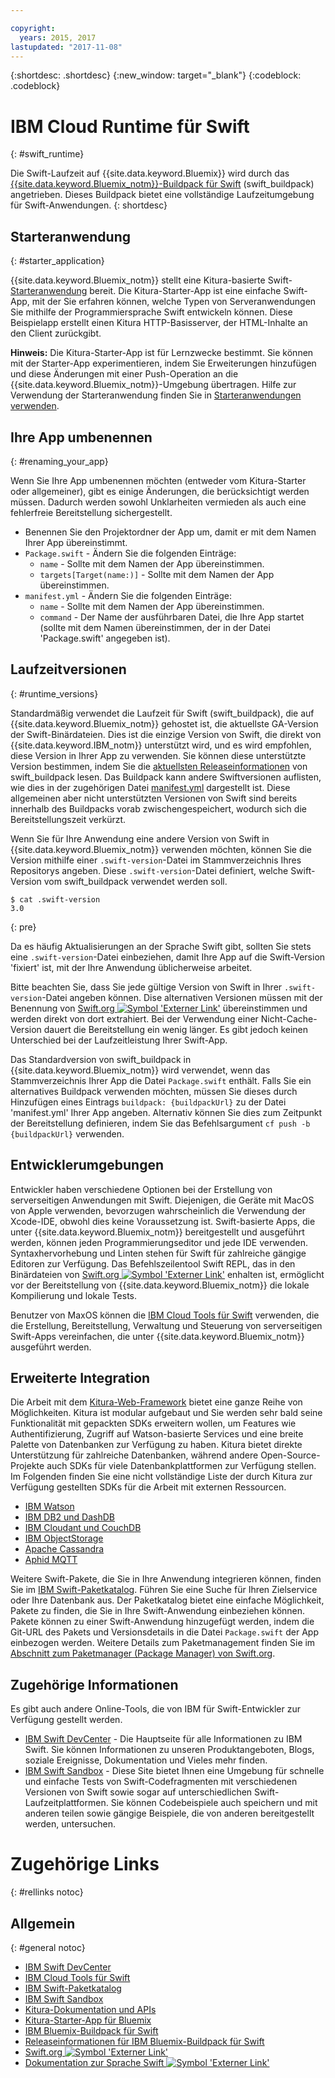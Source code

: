 ```yaml
---

copyright:
  years: 2015, 2017
lastupdated: "2017-11-08"
---
```


{:shortdesc: .shortdesc}
{:new_window: target="_blank"}
{:codeblock: .codeblock}

# IBM Cloud Runtime für Swift
{: #swift_runtime}

Die Swift-Laufzeit auf {{site.data.keyword.Bluemix}} wird durch das [{{site.data.keyword.Bluemix_notm}}-Buildpack für Swift](https://github.com/IBM-Swift/swift-buildpack) (swift_buildpack) angetrieben.
Dieses Buildpack bietet eine vollständige Laufzeitumgebung für Swift-Anwendungen.
{: shortdesc}

## Starteranwendung
{: #starter_application}

{{site.data.keyword.Bluemix_notm}} stellt eine Kitura-basierte Swift-[Starteranwendung](https://github.com/IBM-Bluemix/Kitura-Starter) bereit. Die Kitura-Starter-App ist eine einfache Swift-App, mit der Sie erfahren können, welche Typen von Serveranwendungen Sie mithilfe der Programmiersprache Swift entwickeln können. Diese Beispielapp erstellt einen Kitura HTTP-Basisserver, der HTML-Inhalte an den Client zurückgibt.

**Hinweis:** Die Kitura-Starter-App ist für Lernzwecke bestimmt. Sie können mit der Starter-App experimentieren, indem Sie Erweiterungen hinzufügen und diese Änderungen mit einer Push-Operation an die {{site.data.keyword.Bluemix_notm}}-Umgebung übertragen. Hilfe zur Verwendung der Starteranwendung finden Sie in [Starteranwendungen verwenden](../../cfapps/starter_app_usage.html).

## Ihre App umbenennen
{: #renaming_your_app}

Wenn Sie Ihre App umbenennen möchten (entweder vom Kitura-Starter oder allgemeiner), gibt es einige Änderungen, die berücksichtigt werden müssen. Dadurch werden sowohl Unklarheiten vermieden als auch eine fehlerfreie Bereitstellung sichergestellt.

- Benennen Sie den Projektordner der App um, damit er mit dem Namen Ihrer App übereinstimmt.
- `Package.swift` - Ändern Sie die folgenden Einträge:
    - `name` - Sollte mit dem Namen der App übereinstimmen.
    - `targets[Target(name:)]` - Sollte mit dem Namen der App übereinstimmen.
- `manifest.yml` - Ändern Sie die folgenden Einträge:
    - `name` - Sollte mit dem Namen der App übereinstimmen.
    - `command` - Der Name der ausführbaren Datei, die Ihre App startet (sollte mit dem Namen übereinstimmen, der in der Datei 'Package.swift' angegeben ist).

## Laufzeitversionen
{: #runtime_versions}

Standardmäßig verwendet die Laufzeit für Swift (swift_buildpack), die auf {{site.data.keyword.Bluemix_notm}} gehostet ist, die aktuellste GA-Version der Swift-Binärdateien. Dies ist die einzige Version von Swift, die direkt von {{site.data.keyword.IBM_notm}} unterstützt wird, und es wird empfohlen, diese Version in Ihrer App zu verwenden. Sie können diese unterstützte Version bestimmen, indem Sie die [aktuellsten Releaseinformationen](https://github.com/IBM-Swift/swift-buildpack/releases) von swift_buildpack lesen. Das Buildpack kann andere Swiftversionen auflisten, wie dies in der zugehörigen Datei [manifest.yml](https://github.com/IBM-Swift/swift-buildpack/blob/master/manifest.yml) dargestellt ist. Diese allgemeinen aber nicht unterstützten Versionen von Swift sind bereits innerhalb des Buildpacks vorab zwischengespeichert, wodurch sich die Bereitstellungszeit verkürzt.

Wenn Sie für Ihre Anwendung eine andere Version von Swift in {{site.data.keyword.Bluemix_notm}} verwenden möchten, können Sie die Version mithilfe einer `.swift-version`-Datei im Stammverzeichnis Ihres Repositorys angeben. Diese `.swift-version`-Datei definiert, welche Swift-Version vom swift_buildpack verwendet werden soll.

```
$ cat .swift-version
3.0
```
{: pre}

Da es häufig Aktualisierungen an der Sprache Swift gibt, sollten Sie stets eine `.swift-version`-Datei einbeziehen, damit Ihre App auf die Swift-Version 'fixiert' ist, mit der Ihre Anwendung üblicherweise arbeitet.

Bitte beachten Sie, dass Sie jede gültige Version von Swift in Ihrer `.swift-version`-Datei angeben können. Dise alternativen Versionen müssen mit der Benennung von [Swift.org ![Symbol 'Externer Link'](../../icons/launch-glyph.svg "Symbol 'Externer Link'")](https://swift.org/download/) übereinstimmen und werden direkt von dort extrahiert. Bei der Verwendung einer Nicht-Cache-Version dauert die Bereitstellung ein wenig länger. Es gibt jedoch keinen Unterschied bei der Laufzeitleistung Ihrer Swift-App.

Das Standardversion von swift_buildpack in {{site.data.keyword.Bluemix_notm}} wird verwendet, wenn das Stammverzeichnis Ihrer App die Datei `Package.swift` enthält.  Falls Sie ein alternatives Buildpack verwenden möchten, müssen Sie dieses durch Hinzufügen eines Eintrags `buildpack: {buildpackUrl}` zu der Datei 'manifest.yml' Ihrer App angeben. Alternativ können Sie dies zum Zeitpunkt der Bereitstellung definieren, indem Sie das Befehlsargument `cf push -b {buildpackUrl}` verwenden.


## Entwicklerumgebungen

Entwickler haben verschiedene Optionen bei der Erstellung von serverseitigen Anwendungen mit Swift. Diejenigen, die Geräte mit MacOS von Apple verwenden, bevorzugen wahrscheinlich die Verwendung der Xcode-IDE, obwohl dies keine Voraussetzung ist.  Swift-basierte Apps, die unter {{site.data.keyword.Bluemix_notm}} bereitgestellt und ausgeführt werden, können jeden Programmierungseditor und jede IDE verwenden.  Syntaxhervorhebung und Linten stehen für Swift für zahlreiche gängige Editoren zur Verfügung. Das Befehlszeilentool Swift REPL, das in den Binärdateien von [Swift.org ![Symbol 'Externer Link'](../../icons/launch-glyph.svg "Symbol 'Externer Link'")](https://swift.org/) enhalten ist, ermöglicht vor der Bereitstellung von {{site.data.keyword.Bluemix_notm}} die lokale Kompilierung und lokale Tests.

Benutzer von MaxOS können die [IBM Cloud Tools für Swift](http://cloudtools.bluemix.net/) verwenden, die die Erstellung, Bereitstellung, Verwaltung und Steuerung von serverseitigen Swift-Apps vereinfachen, die unter {{site.data.keyword.Bluemix_notm}} ausgeführt werden.  


## Erweiterte Integration

Die Arbeit mit dem [Kitura-Web-Framework](http://ibm-swift.github.io/Kitura/) bietet eine ganze Reihe von Möglichkeiten. Kitura ist modular aufgebaut und Sie werden sehr bald seine Funktionalität mit gepackten SDKs erweitern wollen, um Features wie Authentifizierung, Zugriff auf Watson-basierte Services und eine breite Palette von Datenbanken zur Verfügung zu haben.  Kitura bietet direkte Unterstützung für zahlreiche Datenbanken, während andere Open-Source-Projekte auch SDKs für viele Datenbankplattformen zur Verfügung stellen. Im Folgenden finden Sie eine nicht vollständige Liste der durch Kitura zur Verfügung gestellten SDKs für die Arbeit mit externen Ressourcen.

- [IBM Watson](https://swiftpkgs.ng.bluemix.net/package/IBM-Swift/swift-watson-sdk)
- [IBM DB2 und DashDB](https://swiftpkgs.ng.bluemix.net/package/IBM-DTeam/swift-for-db2)
- [IBM Cloudant und CouchDB](https://swiftpkgs.ng.bluemix.net/package/cloudant/swift-cloudant)
- [IBM ObjectStorage](https://swiftpkgs.ng.bluemix.net/package/ibm-bluemix-mobile-services/bluemix-objectstorage-serversdk-swift)
- [Apache Cassandra](https://swiftpkgs.ng.bluemix.net/package/IBM-Swift/Kassandra)
- [Aphid MQTT](https://swiftpkgs.ng.bluemix.net/package/IBM-Swift/Aphid)

Weitere Swift-Pakete, die Sie in Ihre Anwendung integrieren können, finden Sie im [IBM Swift-Paketkatalog](https://swiftpkgs.ng.bluemix.net/). Führen Sie eine Suche für Ihren Zielservice oder Ihre Datenbank aus. Der Paketkatalog bietet eine einfache Möglichkeit, Pakete zu finden, die Sie in Ihre Swift-Anwendung einbeziehen können. Pakete können zu einer Swift-Anwendung hinzugefügt werden, indem die Git-URL des Pakets und Versionsdetails in die Datei `Package.swift` der App einbezogen werden. Weitere Details zum Paketmanagement finden Sie im [Abschnitt zum Paketmanager (Package Manager) von Swift.org](https://swift.org/package-manager/).


## Zugehörige Informationen

Es gibt auch andere Online-Tools, die von IBM für Swift-Entwickler zur Verfügung gestellt werden.
- [IBM Swift DevCenter](https://developer.ibm.com/swift/) - Die Hauptseite für alle Informationen zu IBM Swift. Sie können Informationen zu unseren Produktangeboten, Blogs, soziale Ereignisse, Dokumentation und Vieles mehr finden.
- [IBM Swift Sandbox](https://swiftlang.ng.bluemix.net/) - Diese Site bietet Ihnen eine Umgebung für schnelle und einfache Tests von Swift-Codefragmenten mit verschiedenen Versionen von Swift sowie sogar auf unterschiedlichen Swift-Laufzeitplattformen. Sie können Codebeispiele auch speichern und mit anderen teilen sowie gängige Beispiele, die von anderen bereitgestellt werden, untersuchen.


# Zugehörige Links
{: #rellinks notoc}
## Allgemein
{: #general notoc}
* [IBM Swift DevCenter](https://developer.ibm.com/swift/)
* [IBM Cloud Tools für Swift](http://cloudtools.bluemix.net/)
* [IBM Swift-Paketkatalog](https://swiftpkgs.ng.bluemix.net/)
* [IBM Swift Sandbox](https://swiftlang.ng.bluemix.net/)
* [Kitura-Dokumentation und APIs](http://ibm-swift.github.io/Kitura/)
* [Kitura-Starter-App für Bluemix](https://github.com/IBM-Bluemix/Kitura-Starter)
* [IBM Bluemix-Buildpack für Swift](https://github.com/IBM-Swift/swift-buildpack)
* [Releaseinformationen für IBM Bluemix-Buildpack für Swift](https://github.com/IBM-Swift/swift-buildpack/releases)
* [Swift.org ![Symbol 'Externer Link'](../../icons/launch-glyph.svg "Symbol 'Externer Link'")](https://swift.org/)
* [Dokumentation zur Sprache Swift ![Symbol 'Externer Link'](../../icons/launch-glyph.svg "Symbol 'Externer Link'")](https://swift.org/documentation)
